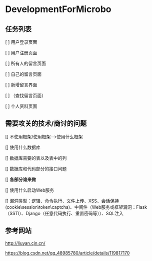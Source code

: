 # DevelopmentForMicrobo

## 任务列表

[ ] 用户登录页面

[ ] 用户注册页面

[ ] 所有人的留言页面

[ ] 自己的留言页面

[ ] 新增留言界面

[ ] （查找留言页面）

[ ] 个人资料页面

## 需要攻关的技术/商讨的问题

[] 不使用框架/使用框架-->使用什么框架

[] 使用什么数据库

[] 数据库需要的表以及表中的列

[] 数据库和代码部分的接口问题

[] **各部分谁来做**

[] 使用什么启动Web服务

[] 漏洞类型：逻辑、命令执行、文件上传、XSS、会话保持(cookie\\session\\token\\captcha)、中间件（Web服务或框架漏洞：Flask（SSTI）、Django（任意代码执行、重置密码等））、SQL注入


## 参考网站

http://liuyan.cjn.cn/

https://blog.csdn.net/qq_48985780/article/details/119817170
